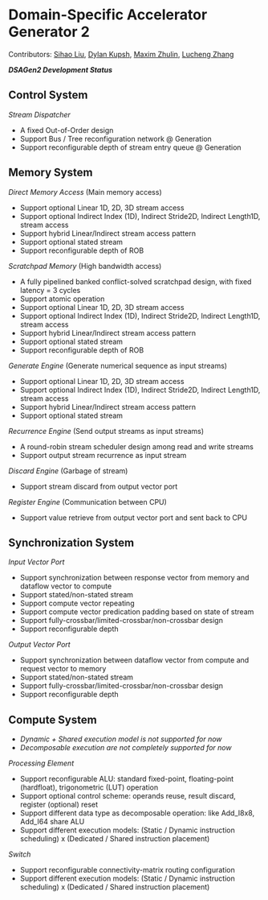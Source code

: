 # Domain-Specific Accelerator Generator 2

Contributors: [Sihao Liu](https://www.linkedin.com/in/sihao-liu/), [Dylan Kupsh](https://www.linkedin.com/in/dkupsh/), [Maxim Zhulin](https://github.com/map0te), [Lucheng Zhang](https://lucian.run/)

***DSAGen2 Development Status***

**Control System**
--------------------------------------------------------------------
*Stream Dispatcher*
- A fixed Out-of-Order design  
- Support Bus / Tree reconfiguration network @ Generation
- Support reconfigurable depth of stream entry queue @ Generation

**Memory System**
--------------------------------------------------------------------
*Direct Memory Access* (Main memory access)
- Support optional Linear 1D, 2D, 3D stream access
- Support optional Indirect Index (1D), Indirect Stride2D, Indirect Length1D, stream access
- Support hybrid Linear/Indirect stream access pattern
- Support optional stated stream
- Support reconfigurable depth of ROB

*Scratchpad Memory* (High bandwidth access)
- A fully pipelined banked conflict-solved scratchpad design, with fixed latency = 3 cycles
- Support atomic operation
- Support optional Linear 1D, 2D, 3D stream access
- Support optional Indirect Index (1D), Indirect Stride2D, Indirect Length1D, stream access
- Support hybrid Linear/Indirect stream access pattern
- Support optional stated stream
- Support reconfigurable depth of ROB

*Generate Engine* (Generate numerical sequence as input streams)
- Support optional Linear 1D, 2D, 3D stream access
- Support optional Indirect Index (1D), Indirect Stride2D, Indirect Length1D, stream access
- Support hybrid Linear/Indirect stream access pattern
- Support optional stated stream

*Recurrence Engine* (Send output streams as input streams)
- A round-robin stream scheduler design among read and write streams
- Support output stream recurrence as input stream

*Discard Engine* (Garbage of stream)
- Support stream discard from output vector port

*Register Engine* (Communication between CPU)
- Support value retrieve from output vector port and sent back to CPU

**Synchronization System**
--------------------------------------------------------------------
*Input Vector Port*
- Support synchronization between response vector from memory and dataflow vector to compute
- Support stated/non-stated stream
- Support compute vector repeating
- Support compute vector predication padding based on state of stream
- Support fully-crossbar/limited-crossbar/non-crossbar design
- Support reconfigurable depth
 
*Output Vector Port*
- Support synchronization between dataflow vector from compute and request vector to memory 
- Support stated/non-stated stream
- Support fully-crossbar/limited-crossbar/non-crossbar design
- Support reconfigurable depth

**Compute System**
--------------------------------------------------------------------
- *Dynamic + Shared execution model is not supported for now*
- *Decomposable execution are not completely supported for now*

*Processing Element*
- Support reconfigurable ALU: standard fixed-point, floating-point (hardfloat), trigonometric (LUT) operation
- Support optional control scheme: operands reuse, result discard, register (optional) reset
- Support different data type as decomposable operation: like Add_I8x8, Add_I64 share ALU
- Support different execution models: (Static / Dynamic instruction scheduling) x (Dedicated / Shared instruction placement)

*Switch*
- Support reconfigurable connectivity-matrix routing configuration
- Support different execution models: (Static / Dynamic instruction scheduling) x (Dedicated / Shared instruction placement)
